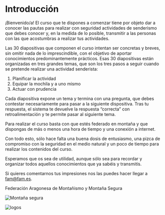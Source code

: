 # Introducción

¡Bienvenido/a!
El curso que te dispones a comenzar tiene por objeto dar a conocer las pautas para realizar con seguridad actividades de senderismo que debes conocer y, en la medida de lo posible, transmitir a las personas con las que acostumbras a realizar tus actividades.

Las 30 diapositivas que componen el curso intentan ser concretas y breves, sin omitir nada de lo imprescindible, con el objetivo de aportar conocimientos predominantemente prácticos. Esas 30 diapositivas están organizadas en tres grandes temas, que son los tres pasos a seguir cuando se pretende realizar una actividad senderista:
1. Planificar la actividad
2. Equipar la mochila y a uno mismo
3. Actuar con prudencia

Cada diapositiva expone un tema y termina con una pregunta, que debes contestar necesariamente para pasar a la siguiente dispositiva. Tras tu respuesta, el sistema te devuelve la respuesta “correcta” con retroalimentación y te permite pasar al siguiente tema.

Para realizar el curso basta con que estés federado en montaña y que dispongas de más o menos una hora de tiempo y una conexión a internet.

Con todo esto, sólo hace falta una buena dosis de entusiasmo, una pizca de compromiso con la seguridad en el medio natural y un poco de tiempo para realizar los contenidos del curso.

Esperamos que os sea de utilidad, aunque sólo sea para recordar y organizar todos aquellos conocimientos que ya sabéis y transmitís.

Si quieres comentarnos tus impresiones nos las puedes hacer llegar a fam@fam.es.

Federación Aragonesa de Montañismo y Montaña Segura

![Montaña segura](http://www.locuradevida.com/wp-content/uploads/2012/07/monta%C3%B1a-segura.jpg)

![logos](http://montanasegura.com//wp-content/uploads/2017/10/logos.png)
